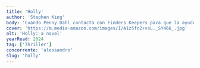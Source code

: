 ```yaml
---
title: 'Holly'
author: 'Stephen King'
body: 'Cuando Penny Dahl contacta con Finders Keepers para que la ayuden a encontrar a su hija, algo en la voz desesperada de la mujer hace que Holly Gibney se vea obligada a aceptar el trabajo.  '
cover: 'https://m.media-amazon.com/images/I/A1z5fc2+vsL._SY466_.jpg'
alt: 'Holly: a novel'
yearRead: 2024
tag: ['Thriller']
concorrente: 'alessandro'
slug: 'holly'
---
```

